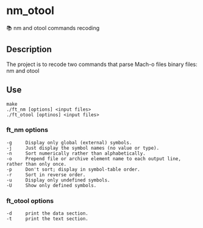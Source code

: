 # nm_otool
📚 nm and otool commands recoding

## Description
The project is to recode two commands that parse Mach-o files binary files: nm and otool

## Use
```
make
./ft_nm [options] <input files>
./ft_otool [optinos] <input files>
```

### ft_nm options
```
-g     Display only global (external) symbols.
-j     Just display the symbol names (no value or type).
-n     Sort numerically rather than alphabetically.
-o     Prepend file or archive element name to each output line, rather than only once.
-p     Don't sort; display in symbol-table order.
-r     Sort in reverse order.
-u     Display only undefined symbols.
-U     Show only defined symbols.
```

### ft_otool options
```
-d     print the data section.
-t     print the text section.
```
